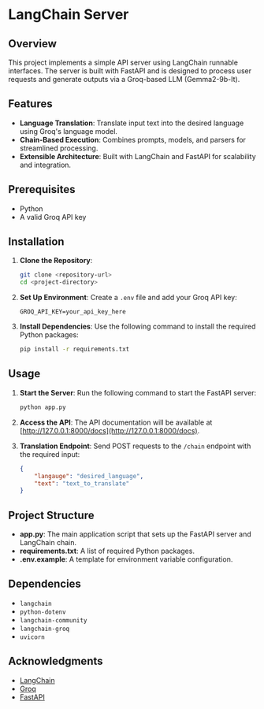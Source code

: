 # LangChain Server

## Overview
This project implements a simple API server using LangChain runnable interfaces. The server is built with FastAPI and is designed to process user requests and generate outputs via a Groq-based LLM (Gemma2-9b-It).

## Features
- **Language Translation**: Translate input text into the desired language using Groq's language model.
- **Chain-Based Execution**: Combines prompts, models, and parsers for streamlined processing.
- **Extensible Architecture**: Built with LangChain and FastAPI for scalability and integration.

## Prerequisites
- Python 
- A valid Groq API key

## Installation

1. **Clone the Repository**:
   ```bash
   git clone <repository-url>
   cd <project-directory>
   ```

2. **Set Up Environment**:
   Create a `.env` file and add your Groq API key:
   ```plaintext
   GROQ_API_KEY=your_api_key_here
   ```

3. **Install Dependencies**:
   Use the following command to install the required Python packages:
   ```bash
   pip install -r requirements.txt
   ```

## Usage

1. **Start the Server**:
   Run the following command to start the FastAPI server:
   ```bash
   python app.py
   ```

2. **Access the API**:
   The API documentation will be available at [http://127.0.0.1:8000/docs](http://127.0.0.1:8000/docs).

3. **Translation Endpoint**:
   Send POST requests to the `/chain` endpoint with the required input:
   ```json
   {
       "langauge": "desired_language",
       "text": "text_to_translate"
   }
   ```

## Project Structure

- **app.py**: The main application script that sets up the FastAPI server and LangChain chain.
- **requirements.txt**: A list of required Python packages.
- **.env.example**: A template for environment variable configuration.

## Dependencies
- `langchain`
- `python-dotenv`
- `langchain-community`
- `langchain-groq`
- `uvicorn`

## Acknowledgments
- [LangChain](https://www.langchain.com/)
- [Groq](https://www.groq.com/)
- [FastAPI](https://fastapi.tiangolo.com/)
